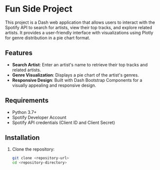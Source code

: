 # Fun Side Project

This project is a Dash web application that allows users to interact with the Spotify API to search for artists, view their top tracks, and explore related artists. It provides a user-friendly interface with visualizations using Plotly for genre distribution in a pie chart format.

## Features

- **Search Artist**: Enter an artist's name to retrieve their top tracks and related artists.
- **Genre Visualization**: Displays a pie chart of the artist's genres.
- **Responsive Design**: Built with Dash Bootstrap Components for a visually appealing and responsive design.

## Requirements

- Python 3.7+
- Spotify Developer Account
- Spotify API credentials (Client ID and Client Secret)

## Installation

1. Clone the repository:
   ```bash
   git clone <repository-url>
   cd <repository-directory>
